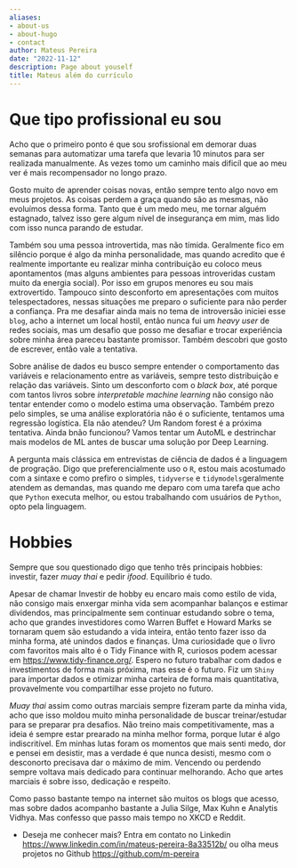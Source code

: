 ```yaml
---
aliases:
- about-us
- about-hugo
- contact
author: Mateus Pereira
date: "2022-11-12"
description: Page about youself
title: Mateus além do currículo
---
```


# Que tipo profissional eu sou


Acho que o primeiro ponto é que sou srofissional em demorar duas semanas para automatizar uma tarefa que levaria 10 minutos para ser realizada manualmente. As vezes tomo um caminho mais dificíl que ao meu ver é mais recompensador no longo prazo. 

Gosto muito de aprender coisas novas, então sempre tento algo novo em meus projetos. As coisas perdem a graça quando são as mesmas, não evoluímos dessa forma. Tanto que é um medo meu, me tornar alguém estagnado, talvez isso gere algum nível de insegurança em mim, mas lido com isso nunca parando de estudar. 


Também sou uma pessoa introvertida, mas não tímida. Geralmente fico em silêncio porque é algo da minha personalidade, mas quando acredito que é realmente importante eu realizar minha contribuição eu coloco meus apontamentos (mas alguns ambientes para pessoas introveridas custam muito da energia social). Por isso em grupos menores eu sou mais extrovertido. Tampouco sinto desconforto em apresentações com muitos telespectadores, nessas situações me preparo o suficiente para não perder a confiança. Pra me desafiar ainda mais no tema de introversão iniciei esse `blog`, acho a internet um local hostil, então nunca fui um *heavy user* de redes sociais, mas um desafio que posso me desafiar e trocar experiência sobre minha área pareceu bastante promissor. Também descobri que gosto de escrever, então vale a tentativa. 


Sobre análise de dados eu busco sempre entender o comportamento das variáveis e relacionamento entre as variáveis, sempre testo distribuição e relação das variáveis. Sinto um desconforto com o *black box*, até porque com tantos livros sobre *interpretable machine learning* não consigo não tentar entender como o modelo estima uma observação. Também prezo pelo simples, se uma análise exploratória não é o suficiente, tentamos uma regressão logística. Ela não atendeu? Um Random forest é a próxima tentativa. Ainda bnão funcionou? Vamos tentar um AutoML e destrinchar mais modelos de ML antes de buscar uma solução por Deep Learning.


A pergunta mais clássica em entrevistas de ciência de dados é a linguagem de progração. Digo que preferencialmente uso o `R`, estou mais acostumado com a sintaxe e como prefiro o simples, `tidyverse` e `tidymodels`geralmente atendem as demandas, mas quando me deparo com uma tarefa que acho que `Python` executa melhor, ou estou trabalhando com usuários de `Python`, opto pela linguagem. 



# Hobbies 

Sempre que sou questionado digo que tenho três principais hobbies: investir, fazer *muay thai* e pedir *ifood*. Equilíbrio é tudo. 

Apesar de chamar Investir de hobby eu encaro mais como estilo de vida, não consigo mais enxergar minha vida sem acompanhar balanços e estimar dividendos, mas principalmente sem continuar estudando sobre o tema, acho que grandes investidores como Warren Buffet e Howard Marks se tornaram quem são estudando a vida inteira, então tento fazer isso da minha forma, até unindos dados e finanças. Uma curiosidade que o livro com favoritos mais alto é o Tidy Finance with R, curiosos podem acessar em <https://www.tidy-finance.org/>. Espero no futuro trabalhar com dados e investimentos de forma mais próxima, mas esse é o futuro. Fiz um `Shiny` para importar dados e otimizar minha carteira de forma mais quantitativa, provavelmente vou compartilhar esse projeto no futuro.

*Muay thai* assim como outras marciais sempre fizeram parte da minha vida, acho que isso moldou muito minha personalidade de buscar treinar/estudar para se preparar pra desafios. Não treino mais competitivamente, mas a ideia é sempre estar prearado na minha melhor forma, porque lutar é algo indiscritível. Em minhas lutas foram os momentos que mais senti medo, dor e pensei em desistir, mas a verdade é que nunca desisti, mesmo com o desconorto precisava dar o máximo de mim. Vencendo ou perdendo sempre voltava mais dedicado para continuar melhorando. Acho que artes marciais é sobre isso, dedicação e respeito.


Como passo bastante tempo na internet são muitos os blogs  que acesso, mas sobre dados acompanho bastante a Julia Silge, Max Kuhn e Analytis Vidhya. Mas confesso que passo mais tempo no XKCD e Reddit. 


* Deseja me conhecer mais? Entra em contato no Linkedin <https://www.linkedin.com/in/mateus-pereira-8a33512b/> ou olha meus projetos no Github <https://github.com/m-pereira>

